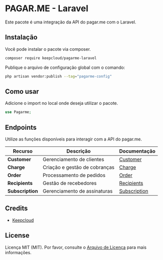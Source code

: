 # PAGAR.ME - Laravel

Este pacote é uma integração da API do pagar.me com o Laravel.

## Instalação

Você pode instalar o pacote via composer.

```bash
composer require keepcloud/pagarme-laravel
```

Publique o arquivo de configuração global com o comando:

```bash
php artisan vendor:publish --tag="pagarme-config"
```

## Como usar

Adicione o import no local onde deseja utilizar o pacote.

```php
use Pagarme;
```

## Endpoints

Utilize as funções disponíveis para interagir com a API do pagar.me.

| Recurso      | Descrição                        | Documentação                  |
|--------------|----------------------------------|--------------------------------|
| **Customer** | Gerenciamento de clientes        | [Customer](docs/CUSTOMER.md)   |
| **Charge**   | Criação e gestão de cobranças    | [Charge](docs/CHARGE.md)       |
| **Order**    | Processamento de pedidos         | [Order](docs/ORDER.md)         |
| **Recipients** | Gestão de recebedores            | [Recipients](docs/RECIPIENTS.md) |
| **Subscription** | Gerenciamento de assinaturas    | [Subscription](docs/SUBSCRIPTION.md) |

## Credits

-   [Keepcloud](https://github.com/Keepcloud)

## License

Licença MIT (MIT). Por favor, consulte o [Arquivo de Licença](LICENSE.md) para mais informações.
